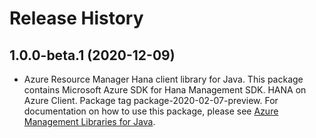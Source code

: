 # Release History

## 1.0.0-beta.1 (2020-12-09)

- Azure Resource Manager Hana client library for Java. This package contains Microsoft Azure SDK for Hana Management SDK. HANA on Azure Client. Package tag package-2020-02-07-preview. For documentation on how to use this package, please see [Azure Management Libraries for Java](https://aka.ms/azsdk/java/mgmt).
